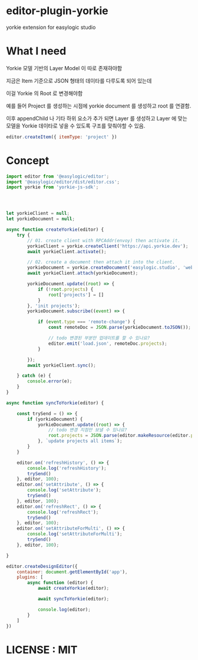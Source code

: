 # editor-plugin-yorkie
yorkie extension for easylogic studio 

# What I need 

Yorkie 모델 기반의 Layer Model 이 따로 존재햐야함 

지금은 Item 기준으로 JSON 형태의 데이타를 다루도록 되어 있는데 

이걸 Yorkie 의 Root 로 변경해야함 

예를 들어 Project 를 생성하는 시점에 yorkie document 를 생성하고 root 를 연결함. 

이후 appendChild 나 기타 하위 요소가 추가 되면  Layer 를 생성하고 Layer 에 맞는 모델을 Yorkie 데이타로 넣을 수 있도록 구조를 맞춰야할 수 있음. 

```js
editor.createItem({ itemType: 'project' }) 
```




# Concept 

```js
import editor from '@easylogic/editor';
import '@easylogic/editor/dist/editor.css';
import yorkie from 'yorkie-js-sdk';




let yorkieClient = null;
let yorkieDocument = null;

async function createYorkie(editor) {
    try {
        // 01. create client with RPCAddr(envoy) then activate it.
        yorkieClient = yorkie.createClient('https://api.yorkie.dev');
        await yorkieClient.activate();

        // 02. create a document then attach it into the client.
        yorkieDocument = yorkie.createDocument('easylogic.studio', 'webeditor');
        await yorkieClient.attach(yorkieDocument);

        yorkieDocument.update((root) => {
            if (!root.projects) {
                root['projects'] = []
            }
        }, 'init projects');
        yorkieDocument.subscribe((event) => {

            if (event.type === 'remote-change') {
                const remoteDoc = JSON.parse(yorkieDocument.toJSON());

                // todo 변경된 부분만 업데이트를 할 수 있나요? 
                editor.emit('load.json', remoteDoc.projects);
            }

        });
        await yorkieClient.sync();

    } catch (e) {
        console.error(e);
    }
}

async function syncToYorkie(editor) {

    const trySend = () => {
        if (yorkieDocument) {
            yorkieDocument.update((root) => {
                // todo 변경 지점만 보낼 수 있나요? 
                root.projects = JSON.parse(editor.makeResource(editor.projects))
            }, `update projects all items`);
        }
    }

    editor.on('refreshHistory', () => {
        console.log('refreshHistory');
        trySend()
    }, editor, 100);
    editor.on('setAttribute', () => {
        console.log('setAttribute');
        trySend()
    }, editor, 100);
    editor.on('refreshRect', () => {
        console.log('refreshRect');
        trySend()
    }, editor, 100);
    editor.on('setAttributeForMulti', () => {
        console.log('setAttributeForMulti');
        trySend()
    }, editor, 100);

}

editor.createDesignEditor({
    container: document.getElementById('app'),
    plugins: [
        async function (editor) {
            await createYorkie(editor);

            await syncToYorkie(editor);

            console.log(editor);
        }
    ]
})

```

# LICENSE : MIT 